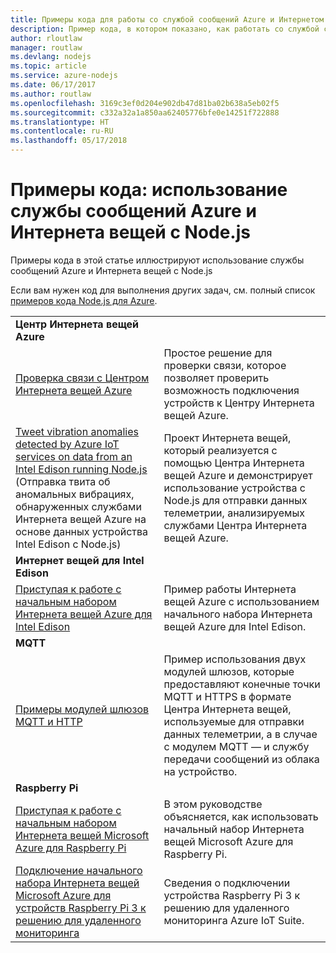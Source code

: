 ```yaml
---
title: Примеры кода для работы со службой сообщений Azure и Интернетом вещей с помощью Node.js
description: Пример кода, в котором показано, как работать со службой сообщений Azure и Интернетом вещей с помощью Node.js.
author: rloutlaw
manager: routlaw
ms.devlang: nodejs
ms.topic: article
ms.service: azure-nodejs
ms.date: 06/17/2017
ms.author: routlaw
ms.openlocfilehash: 3169c3ef0d204e902db47d81ba02b638a5eb02f5
ms.sourcegitcommit: c332a32a1a850aa62405776bfe0e14251f722888
ms.translationtype: HT
ms.contentlocale: ru-RU
ms.lasthandoff: 05/17/2018
---
```

# <a name="sample-code-for-using-azure-messaging-and-iot-with-nodejs"></a>Примеры кода: использование службы сообщений Azure и Интернета вещей с Node.js

Примеры кода в этой статье иллюстрируют использование службы сообщений Azure и Интернета вещей с Node.js

Если вам нужен код для выполнения других задач, см. полный список [примеров кода Node.js для Azure](https://azure.microsoft.com/resources/samples/?term=nodejs).

| | |
|---|---|
| **Центр Интернета вещей Azure** ||
| [Проверка связи с Центром Интернета вещей Azure](https://github.com/Azure-Samples/iot-hub-node-ping) | Простое решение для проверки связи, которое позволяет проверить возможность подключения устройств к Центру Интернета вещей Azure. |
| [Tweet vibration anomalies detected by Azure IoT services on data from an Intel Edison running Node.js](https://azure.microsoft.com/resources/samples/iot-hub-nodejs-intel-edison-vibration-anomaly-detection/) (Отправка твита об аномальных вибрациях, обнаруженных службами Интернета вещей Azure на основе данных устройства Intel Edison с Node.js) | Проект Интернета вещей, который реализуется с помощью Центра Интернета вещей Azure и демонстрирует использование устройства с Node.js для отправки данных телеметрии, анализируемых службами Центра Интернета вещей Azure. |
| **Интернет вещей для Intel Edison** ||
| [Приступая к работе с начальным набором Интернета вещей Azure для Intel Edison](https://github.com/Azure-Samples/iot-hub-node-intel-edison-getstartedkit) | Пример работы Интернета вещей Azure с использованием начального набора Интернета вещей Azure для Intel Edison. |
| **MQTT** ||
| [Примеры модулей шлюзов MQTT и HTTP](https://github.com/Azure-Samples/iot-gateway-mqtt-http) | Пример использования двух модулей шлюзов, которые предоставляют конечные точки MQTT и HTTPS в формате Центра Интернета вещей, используемые для отправки данных телеметрии, а в случае с модулем MQTT — и службу передачи сообщений из облака на устройство. |
| **Raspberry Pi** ||
| [Приступая к работе с начальным набором Интернета вещей Microsoft Azure для Raspberry Pi](https://github.com/Azure-Samples/iot-hub-node-raspberrypi-getting-started) | В этом руководстве объясняется, как использовать начальный набор Интернета вещей Microsoft Azure для Raspberry Pi. |
| [Подключение начального набора Интернета вещей Microsoft Azure для устройств Raspberry Pi 3 к решению для удаленного мониторинга](https://azure.microsoft.com/resources/samples/iot-remote-monitoring-node-raspberrypi-getstartedkit/) | Сведения о подключении устройства Raspberry Pi 3 к решению для удаленного мониторинга Azure IoT Suite. |

